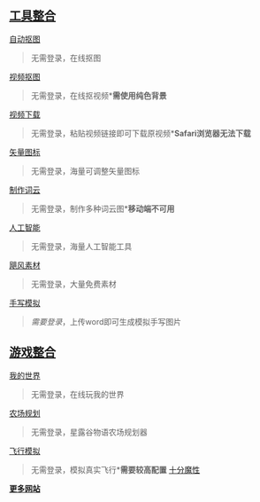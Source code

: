 ## [工具整合](https://www.toolnb.com)
  
[自动抠图](https://bgsub.com/webapp/)
>无需登录，在线抠图

[视频抠图](https://www.unscreen.com/upload)
>无需登录，在线抠视频***需使用纯色背景**

[视频下载](https://greenvideo.cc)
>无需登录，粘贴视频链接即可下载原视频***Safari浏览器无法下载**

[矢量图标](https://www.svgrepo.com/)
>无需登录，海量可调整矢量图标

[制作词云](https://www.weiciyun.com)
>无需登录，制作多种词云图***移动端不可用**

[人工智能](https://ai-bot.cn)
>无需登录，海量人工智能工具

[飓风素材](https://www.ysjf.com/material)
>无需登录，大量免费素材

[手写模拟](https://www.autohanding.com/)
>*需要登录*，上传word即可生成模拟手写图片

## [游戏整合](https://poki.com)

[我的世界](https://www.mc.js.cool/)
>无需登录，在线玩我的世界

[农场规划](https://stardew.info)
>无需登录，星露谷物语农场规划器

[飞行模拟](https://www.geo-fs.com)
>无需登录，模拟真实飞行***需要较高配置**
[十分魔性](https://patatap.com)

<b>[更多网站](https://www.toolnb.com)</b>

</h>
